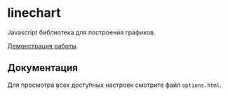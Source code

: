 # linechart

Javascript библиотека для построения графиков.

[Демонстрация работы](http://pomidorchik.github.com/linechart/).

## Документация 

Для просмотра всех доступных настроек смотрите файл `options.html`.
